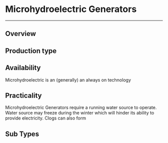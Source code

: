 # Microhydroelectric Generators
---
## Overview

## Production type

## Availability
Microhydroelectric is an (generally) an always on technology

## Practicality
Microhydroelectric Generators require a running water source to operate. Water source may freeze during the winter which will hinder its ability to provide electricity. Clogs can also form

## Sub Types